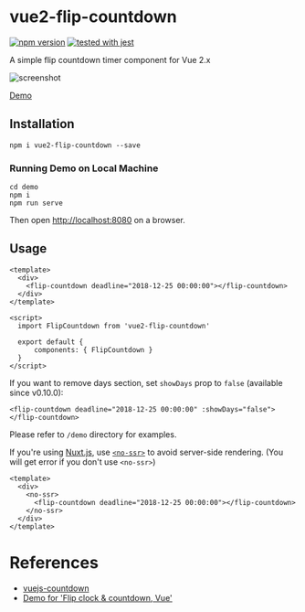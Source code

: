 # vue2-flip-countdown

[![npm version](https://badge.fury.io/js/vue2-flip-countdown.svg)](https://badge.fury.io/js/vue2-flip-countdown) [![tested with jest](https://img.shields.io/badge/tested_with-jest-99424f.svg)](https://github.com/facebook/jest)

A simple flip countdown timer component for Vue 2.x

![screenshot](https://github.com/philipjkim/vue2-flip-countdown/blob/master/screenshot.png?raw=true)

[Demo](https://philipjkim.github.io/vue2-flip-countdown/index.html)

## Installation

```
npm i vue2-flip-countdown --save
```

### Running Demo on Local Machine

```
cd demo
npm i
npm run serve
```

Then open <http://localhost:8080> on a browser.

## Usage

```vue
<template>
  <div>
    <flip-countdown deadline="2018-12-25 00:00:00"></flip-countdown>
  </div>
</template>

<script>
  import FlipCountdown from 'vue2-flip-countdown'

  export default {
      components: { FlipCountdown }
  }
</script>
```

If you want to remove days section, set `showDays` prop to `false` (available since v0.10.0):

```vue
<flip-countdown deadline="2018-12-25 00:00:00" :showDays="false"></flip-countdown>
```

Please refer to `/demo` directory for examples.

If you're using [Nuxt.js](https://nuxtjs.org/), use [`<no-ssr>`](https://nuxtjs.org/api/components-no-ssr#the-lt-no-ssr-gt-component) to avoid server-side rendering. (You will get error if you don't use `<no-ssr>`)

```vue
<template>
  <div>
    <no-ssr>
      <flip-countdown deadline="2018-12-25 00:00:00"></flip-countdown>
    </no-ssr>
  </div>
</template>
```

# References

- [vuejs-countdown](https://github.com/getanwar/vuejs-countdown)
- [Demo for 'Flip clock & countdown, Vue'](https://codepen.io/shshaw/pen/BzObXp)

